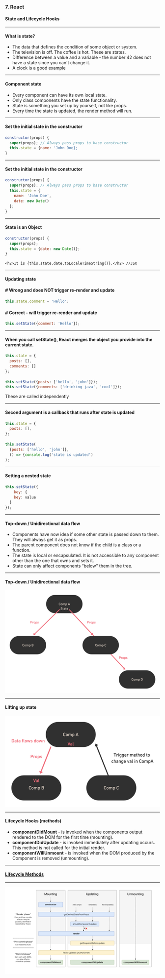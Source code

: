 ### 7. React
#### State and Lifecycle Hooks


---

#### What is state?

* The data that defines the condition of some object or system.
* The television is off. The coffee is hot. These are states.
* Difference between a value and a variable - the number 42 does not have a state since you can't change it.
* A clock is a good example


---

#### Component state

* Every component can have its own local state.
* Only class components have the state functionality.
* State is something you set up by yourself, not like props.
* Every time the state is updated, the render method will run.


---

####  Set the initial state in the constructor
```JavaScript
constructor(props) {
  super(props); // Always pass props to base constructor
  this.state = {name: 'John Doe};
}
```


---

####  Set the initial state in the constructor
```JavaScript
constructor(props) {
  super(props); // Always pass props to base constructor
  this.state = {
    name: 'John Doe',
    date: new Date()
  };
}
```


---

####  State is an Object
```JavaScript
constructor(props) {
  super(props);
  this.state = {date: new Date()};
}

```
```
<h2>It is {this.state.date.toLocaleTimeString()}.</h2> //JSX
```


---

####  Updating state
#### # Wrong and does NOT trigger re-render and update

```JavaScript
this.state.comment = 'Hello';
```
#### # Correct - will trigger re-render and update

```JavaScript
this.setState({comment: 'Hello'});
```


---

####  When you call setState(), React merges the object you provide into the current state.

```JavaScript
this.state = {
  posts: [],
  comments: []
};

this.setState({posts: ['hello', 'john']});
this.setState({comments: ['drinking java', 'cool']});
```

These are called independently


---

####  Second argument is a callback that runs after state is updated

```JavaScript
this.state = {
  posts: [],
};

this.setState(
  {posts: ['hello', 'john']},
  () => {console.log('state is updated')
);
```


---

####  Setting a nested state

```JavaScript
this.setState({
    key: {
    key: value
  }
});
```


---

#### Top-down / Unidirectional data flow

* Components have now idea if some other state is passed down to them. They will always get it as props.
* The parent component does not know if the child is a class or a function.
* The state is local or encapsulated. It is not accessible to any component other than the one that owns and sets it.
* State can only affect components “below" them in the tree.


---

#### Top-down / Unidirectional data flow
<img style="width: 700px" src="/media/react-images/react-7/dataflow.png" alt="lifecycle methods">


---

#### Lifting up state
<img style="width: 700px" src="/media/react-images/react-7/liftingstate.png" alt="lifecycle methods">


---

#### Lifecycle Hooks (methods)

* **componentDidMount** - is invoked when the components output rendered to the DOM for the first time (mounting).
* **componentDidUpdate** - is invoked immediately after updating occurs. This method is not called for the initial render.
* **componentWillUnmount** - is invoked when the DOM produced by the Component is removed (unmounting).


---

#### <a href="https://reactjs.org/docs/react-component.html#mounting">Lifecycle Methods</a>


---

<img src="/media/react-images/react-7/lifecycles.png" alt="lifecycle methods">